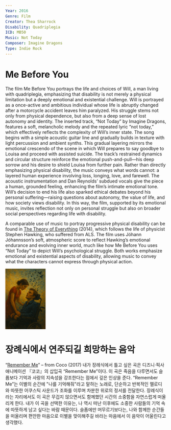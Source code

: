 ```yaml
---
Year: 2016
Genre: Film
Creator: Thea Sharrock
Disability: Quadriplegia
ICD: MB50
Music: Not Today
Composer: Imagine Dragons
Type: Indie Rock
---
```


# Me Before You

The film Me Before You portrays the life and choices of Will, a man living with quadriplegia, emphasizing that disability is not merely a physical limitation but a deeply emotional and existential challenge. Will is portrayed as a once-active and ambitious individual whose life is abruptly changed after a motorcycle accident leaves him paralyzed. His struggle stems not only from physical dependence, but also from a deep sense of lost autonomy and identity.
The inserted track, “Not Today” by Imagine Dragons, features a soft, melancholic melody and the repeated lyric “not today,” which effectively reflects the complexity of Will’s inner state. The song begins with a simple acoustic guitar line and gradually builds in texture with light percussion and ambient synths. This gradual layering mirrors the emotional crescendo of the scene in which Will prepares to say goodbye to Louisa and proceed with assisted suicide. The track’s restrained dynamics and circular structure reinforce the emotional push-and-pull—his deep sorrow and his desire to shield Louisa from further pain.
Rather than directly emphasizing physical disability, the music conveys what words cannot: a layered human experience involving loss, longing, love, and farewell. The acoustic instrumentation and Dan Reynolds’ subdued vocals give the piece a human, grounded feeling, enhancing the film’s intimate emotional tone.
Will’s decision to end his life also sparked ethical debates beyond his personal suffering—raising questions about autonomy, the value of life, and how society views disability. In this way, the film, supported by its emotional music, invites reflection not only on personal struggle but also on broader social perspectives regarding life with disability.

A comparable use of music to portray progressive physical disability can be found in [The Theory of Everything](lee_jiseong.md) (2014), which follows the life of physicist Stephen Hawking, who suffered from ALS. The film uses Jóhann Jóhannsson’s soft, atmospheric score to reflect Hawking’s emotional endurance and evolving inner world, much like how Me Before You uses “Not Today” to depict Will’s psychological struggle. Both works emphasize emotional and existential aspects of disability, allowing music to convey what the characters cannot express through physical action.

<img src="./chang_hyomin_img.png" alt="Image depicting emotional connection through quadriplegia" style="width:25%;" />

# 장례식에서 연주되길 희망하는 음악
“[Remember Me](https://www.youtube.com/watch?v=KP_XkN2v7OM&list=RDKP_XkN2v7OM&start_radio=1)” – from Coco (2017)
내가 장례식에서 틀고 싶은 곡은 디즈니·픽사 애니메이션 『코코』의 삽입곡 “Remember Me”이다. 이 곡은 죽음을 다루면서도 슬픔보다 기억과 사랑의 지속성을 강조한다는 점에서 깊은 인상을 준다.
“Remember Me”는 이별의 순간에 "나를 기억해줘"라고 말하는 노래로, 단순하고 반복적인 멜로디와 따뜻한 어쿠스틱 사운드가 조화를 이루며 차분한 위로의 정서를 전달한다. 장례식이라는 자리에서도 이 곡은 무겁지 않으면서도 함께했던 시간의 소중함을 자연스럽게 떠올리게 한다.
내가 이 곡을 선택한 이유는, 나 역시 떠난 이후에도 소중한 사람들의 기억 속에 따뜻하게 남고 싶다는 바람 때문이다. 슬픔에만 머무르기보다는, 나와 함께한 순간들을 떠올리며 편안한 마음으로 이별을 맞이해주길 바라는 마음에서 이 음악이 어울린다고 생각했다.
